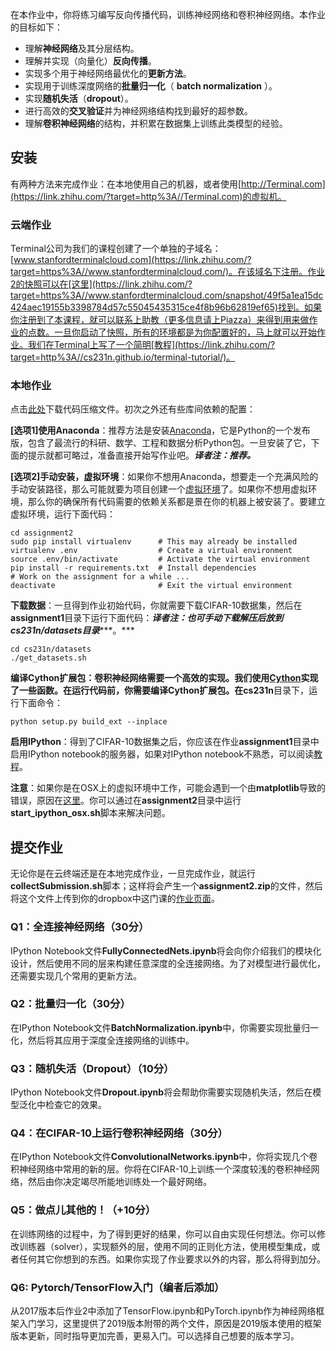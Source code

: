在本作业中，你将练习编写反向传播代码，训练神经网络和卷积神经网络。本作业的目标如下：



- 理解**神经网络**及其分层结构。
- 理解并实现（向量化）**反向传播**。
- 实现多个用于神经网络最优化的**更新方法**。
- 实现用于训练深度网络的**批量归一化**（ **batch normalization** ）。
- 实现**随机失活**（**dropout**）。
- 进行高效的**交叉验证**并为神经网络结构找到最好的超参数。
- 理解**卷积神经网络**的结构，并积累在数据集上训练此类模型的经验。

## 安装

有两种方法来完成作业：在本地使用自己的机器，或者使用[http://Terminal.com](https://link.zhihu.com/?target=http%3A//Terminal.com)的虚拟机。

### 云端作业

Terminal公司为我们的课程创建了一个单独的子域名：[www.stanfordterminalcloud.com](https://link.zhihu.com/?target=https%3A//www.stanfordterminalcloud.com/)。在该域名下注册。作业2的快照可以在[这里](https://link.zhihu.com/?target=https%3A//www.stanfordterminalcloud.com/snapshot/49f5a1ea15dc424aec19155b3398784d57c55045435315ce4f8b96b62819ef65)找到。如果你注册到了本课程，就可以联系上助教（更多信息请上Piazza）来得到用来做作业的点数。一旦你启动了快照，所有的环境都是为你配置好的，马上就可以开始作业。我们在Terminal上写了一个简明[教程](https://link.zhihu.com/?target=http%3A//cs231n.github.io/terminal-tutorial/)。



### 本地作业

点击[此处](https://link.zhihu.com/?target=http%3A//vision.stanford.edu/teaching/cs231n/winter1516_assignment2.zip)下载代码压缩文件。初次之外还有些库间依赖的配置：

**[选项1]使用Anaconda**：推荐方法是安装[Anaconda](https://link.zhihu.com/?target=https%3A//www.continuum.io/downloads)，它是Python的一个发布版，包含了最流行的科研、数学、工程和数据分析Python包。一旦安装了它，下面的提示就都可略过，准备直接开始写作业吧。***译者注：推荐。***



**[选项2]手动安装，虚拟环境**：如果你不想用Anaconda，想要走一个充满风险的手动安装路径，那么可能就要为项目创建一个[虚拟环境](https://link.zhihu.com/?target=http%3A//docs.python-guide.org/en/latest/dev/virtualenvs/)了。如果你不想用虚拟环境，那么你的确保所有代码需要的依赖关系都是景在你的机器上被安装了。要建立虚拟环境，运行下面代码：



```text
cd assignment2
sudo pip install virtualenv      # This may already be installed
virtualenv .env                  # Create a virtual environment
source .env/bin/activate         # Activate the virtual environment
pip install -r requirements.txt  # Install dependencies
# Work on the assignment for a while ...
deactivate                       # Exit the virtual environment
```

**下载数据**：一旦得到作业初始代码，你就需要下载CIFAR-10数据集，然后在**assignment1**目录下运行下面代码：***译者注：也可手动下载解压后放到******cs231n/datasets目录******。***



```text
cd cs231n/datasets 
./get_datasets.sh
```

**编译Cython扩展包：**卷积神经网络需要一个高效的实现。我们使用[Cython](https://link.zhihu.com/?target=http%3A//cython.org/)实现了一些函数。在运行代码前，你需要编译Cython扩展包。在**cs231n**目录下，运行下面命令：

```text
python setup.py build_ext --inplace
```

**启用IPython**：得到了CIFAR-10数据集之后，你应该在作业**assignment1**目录中启用IPython notebook的服务器，如果对IPython notebook不熟悉，可以阅读[教程](https://link.zhihu.com/?target=http%3A//cs231n.github.io/ipython-tutorial)。

**注意**：如果你是在OSX上的虚拟环境中工作，可能会遇到一个由**matplotlib**导致的错误，原因在[这里](https://link.zhihu.com/?target=http%3A//matplotlib.org/faq/virtualenv_faq.html)。你可以通过在**assignment2**目录中运行**start_ipython_osx.sh**脚本来解决问题。



## 提交作业

无论你是在云终端还是在本地完成作业，一旦完成作业，就运行**collectSubmission.sh**脚本；这样将会产生一个**assignment2.zip**的文件，然后将这个文件上传到你的dropbox中这门课的[作业页面](https://link.zhihu.com/?target=https%3A//coursework.stanford.edu/portal/site/W15-CS-231N-01/)。

### Q1：全连接神经网络（30分）

IPython Notebook文件**FullyConnectedNets.ipynb**将会向你介绍我们的模块化设计，然后使用不同的层来构建任意深度的全连接网络。为了对模型进行最优化，还需要实现几个常用的更新方法。

### Q2：批量归一化（30分）

在IPython Notebook文件**BatchNormalization.ipynb**中，你需要实现批量归一化，然后将其应用于深度全连接网络的训练中。

### Q3：随机失活（Dropout）（10分）

IPython Notebook文件**Dropout.ipynb**将会帮助你需要实现随机失活，然后在模型泛化中检查它的效果。

### Q4：在CIFAR-10上运行卷积神经网络（30分）

在IPython Notebook文件**ConvolutionalNetworks.ipynb**中，你将实现几个卷积神经网络中常用的新的层。你将在CIFAR-10上训练一个深度较浅的卷积神经网络，然后由你决定竭尽所能地训练处一个最好网络。

### Q5：做点儿其他的！（+10分） 

在训练网络的过程中，为了得到更好的结果，你可以自由实现任何想法。你可以修改训练器（solver），实现额外的层，使用不同的正则化方法，使用模型集成，或者任何其它你想到的东西。如果你实现了作业要求以外的内容，那么将得到加分。

### Q6: Pytorch/TensorFlow入门（编者后添加）

从2017版本后作业2中添加了TensorFlow.ipynb和PyTorch.ipynb作为神经网络框架入门学习，这里提供了2019版本附带的两个文件，原因是2019版本使用的框架版本更新，同时指导更加完善，更易入门。可以选择自己想要的版本学习。







